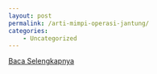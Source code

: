 ```yaml
---
layout: post
permalink: /arti-mimpi-operasi-jantung/
categories:
    - Uncategorized
---
```


[Baca Selengkapnya](/05)